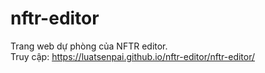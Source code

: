 # nftr-editor
Trang web dự phòng của NFTR editor. </br>
Truy cập: https://luatsenpai.github.io/nftr-editor/nftr-editor/

